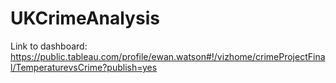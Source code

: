 # UKCrimeAnalysis
Link to dashboard: https://public.tableau.com/profile/ewan.watson#!/vizhome/crimeProjectFinal/TemperaturevsCrime?publish=yes
